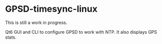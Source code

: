 # GPSD-timesync-linux

This is still a work in progress. 

Qt6 GUI and CLI to configure GPSD to work with NTP. It also displays GPS stats.